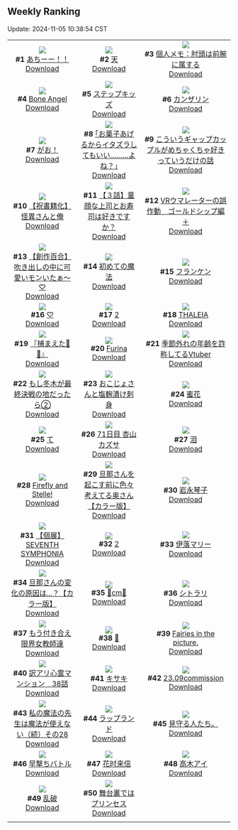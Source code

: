## Weekly Ranking
Update: 2024-11-05 10:38:54 CST

|      |      |      |
| :----: | :----: | :----: |
| ![](https://i.pixiv.re/c/240x480/img-master/img/2024/10/29/00/06/30/123771166_p0_master1200.jpg)<br>**#1** [あちーー！！](https://www.pixiv.net/artworks/123771166)<br>[Download](https://i.pixiv.re/img-original/img/2024/10/29/00/06/30/123771166_p0.jpg) | ![](https://i.pixiv.re/c/240x480/img-master/img/2024/10/30/01/17/45/123802206_p0_master1200.jpg)<br>**#2** [天](https://www.pixiv.net/artworks/123802206)<br>[Download](https://i.pixiv.re/img-original/img/2024/10/30/01/17/45/123802206_p0.jpg) | ![](https://i.pixiv.re/c/240x480/img-master/img/2024/10/29/10/46/01/123781045_p0_master1200.jpg)<br>**#3** [個人メモ：肘頭は前腕に属する](https://www.pixiv.net/artworks/123781045)<br>[Download](https://i.pixiv.re/img-original/img/2024/10/29/10/46/01/123781045_p0.jpg) |
| ![](https://i.pixiv.re/c/240x480/img-master/img/2024/10/30/00/20/54/123800575_p0_master1200.jpg)<br>**#4** [Bone Angel](https://www.pixiv.net/artworks/123800575)<br>[Download](https://i.pixiv.re/img-original/img/2024/10/30/00/20/54/123800575_p0.jpg) | ![](https://i.pixiv.re/c/240x480/img-master/img/2024/10/29/01/07/08/123773182_p0_master1200.jpg)<br>**#5** [ステップキッズ](https://www.pixiv.net/artworks/123773182)<br>[Download](https://i.pixiv.re/img-original/img/2024/10/29/01/07/08/123773182_p0.jpg) | ![](https://i.pixiv.re/c/240x480/img-master/img/2024/10/29/00/00/32/123770686_p0_master1200.jpg)<br>**#6** [カンザリン](https://www.pixiv.net/artworks/123770686)<br>[Download](https://i.pixiv.re/img-original/img/2024/10/29/00/00/32/123770686_p0.png) |
| ![](https://i.pixiv.re/c/240x480/img-master/img/2024/10/29/00/01/14/123770786_p0_master1200.jpg)<br>**#7** [がお！](https://www.pixiv.net/artworks/123770786)<br>[Download](https://i.pixiv.re/img-original/img/2024/10/29/00/01/14/123770786_p0.png) | ![](https://i.pixiv.re/c/240x480/img-master/img/2024/10/28/17/12/16/123757994_p0_master1200.jpg)<br>**#8** [｢お菓子あげるからイタズラしてもいい………よね？｣](https://www.pixiv.net/artworks/123757994)<br>[Download](https://i.pixiv.re/img-original/img/2024/10/28/17/12/16/123757994_p0.jpg) | ![](https://i.pixiv.re/c/240x480/img-master/img/2024/10/30/00/05/30/123799969_p0_master1200.jpg)<br>**#9** [こういうギャップカップルがめちゃくちゃ好きっていうだけの話](https://www.pixiv.net/artworks/123799969)<br>[Download](https://i.pixiv.re/img-original/img/2024/10/30/00/05/30/123799969_p0.jpg) |
| ![](https://i.pixiv.re/c/240x480/img-master/img/2024/10/29/19/30/37/123790522_p0_master1200.jpg)<br>**#10** [【祝書籍化】怪異さんと俺](https://www.pixiv.net/artworks/123790522)<br>[Download](https://i.pixiv.re/img-original/img/2024/10/29/19/30/37/123790522_p0.jpg) | ![](https://i.pixiv.re/c/240x480/img-master/img/2024/11/05/07/27/37/123741941_p0_master1200.jpg)<br>**#11** [【３話】童顔な上司とお寿司は好きですか？](https://www.pixiv.net/artworks/123741941)<br>[Download](https://i.pixiv.re/img-original/img/2024/11/05/07/27/37/123741941_p0.jpg) | ![](https://i.pixiv.re/c/240x480/img-master/img/2024/10/29/00/43/58/123772525_p0_master1200.jpg)<br>**#12** [VRウマレーターの誤作動　ゴールドシップ編＋](https://www.pixiv.net/artworks/123772525)<br>[Download](https://i.pixiv.re/img-original/img/2024/10/29/00/43/58/123772525_p0.jpg) |
| ![](https://i.pixiv.re/c/240x480/img-master/img/2024/10/29/19/00/55/123789754_p0_master1200.jpg)<br>**#13** [【創作百合】吹き出しの中に可愛いモンいたぁ～♡](https://www.pixiv.net/artworks/123789754)<br>[Download](https://i.pixiv.re/img-original/img/2024/10/29/19/00/55/123789754_p0.jpg) | ![](https://i.pixiv.re/c/240x480/img-master/img/2024/10/29/20/09/37/123791657_p0_master1200.jpg)<br>**#14** [初めての魔法](https://www.pixiv.net/artworks/123791657)<br>[Download](https://i.pixiv.re/img-original/img/2024/10/29/20/09/37/123791657_p0.jpg) | ![](https://i.pixiv.re/c/240x480/img-master/img/2024/10/29/12/00/09/123782121_p0_master1200.jpg)<br>**#15** [フランケン](https://www.pixiv.net/artworks/123782121)<br>[Download](https://i.pixiv.re/img-original/img/2024/10/29/12/00/09/123782121_p0.jpg) |
| ![](https://i.pixiv.re/c/240x480/img-master/img/2024/10/29/00/06/30/123771167_p0_master1200.jpg)<br>**#16** [♡](https://www.pixiv.net/artworks/123771167)<br>[Download](https://i.pixiv.re/img-original/img/2024/10/29/00/06/30/123771167_p0.png) | ![](https://i.pixiv.re/c/240x480/img-master/img/2024/10/30/19/35/52/123819892_p0_master1200.jpg)<br>**#17** [2](https://www.pixiv.net/artworks/123819892)<br>[Download](https://i.pixiv.re/img-original/img/2024/10/30/19/35/52/123819892_p0.jpg) | ![](https://i.pixiv.re/c/240x480/img-master/img/2024/10/29/00/06/18/123771136_p0_master1200.jpg)<br>**#18** [THALEIA](https://www.pixiv.net/artworks/123771136)<br>[Download](https://i.pixiv.re/img-original/img/2024/10/29/00/06/18/123771136_p0.png) |
| ![](https://i.pixiv.re/c/240x480/img-master/img/2024/10/28/00/02/39/123741492_p0_master1200.jpg)<br>**#19** [『捕まえた💚💙』](https://www.pixiv.net/artworks/123741492)<br>[Download](https://i.pixiv.re/img-original/img/2024/10/28/00/02/39/123741492_p0.png) | ![](https://i.pixiv.re/c/240x480/img-master/img/2024/10/28/00/25/17/123742521_p0_master1200.jpg)<br>**#20** [Furina](https://www.pixiv.net/artworks/123742521)<br>[Download](https://i.pixiv.re/img-original/img/2024/10/28/00/25/17/123742521_p0.png) | ![](https://i.pixiv.re/c/240x480/img-master/img/2024/10/29/20/12/30/123791739_p0_master1200.jpg)<br>**#21** [季節外れの年齢を詐称してるVtuber](https://www.pixiv.net/artworks/123791739)<br>[Download](https://i.pixiv.re/img-original/img/2024/10/29/20/12/30/123791739_p0.png) |
| ![](https://i.pixiv.re/c/240x480/img-master/img/2024/10/29/00/36/47/123772329_p0_master1200.jpg)<br>**#22** [もし冬木が最終決戦の地だったら②](https://www.pixiv.net/artworks/123772329)<br>[Download](https://i.pixiv.re/img-original/img/2024/10/29/00/36/47/123772329_p0.jpg) | ![](https://i.pixiv.re/c/240x480/img-master/img/2024/10/29/00/14/51/123771535_p0_master1200.jpg)<br>**#23** [おこじょさんと塩麹漬け刺身](https://www.pixiv.net/artworks/123771535)<br>[Download](https://i.pixiv.re/img-original/img/2024/10/29/00/14/51/123771535_p0.jpg) | ![](https://i.pixiv.re/c/240x480/img-master/img/2024/10/30/00/01/04/123799640_p0_master1200.jpg)<br>**#24** [蜜花](https://www.pixiv.net/artworks/123799640)<br>[Download](https://i.pixiv.re/img-original/img/2024/10/30/00/01/04/123799640_p0.jpg) |
| ![](https://i.pixiv.re/c/240x480/img-master/img/2024/10/29/04/30/01/123776465_p0_master1200.jpg)<br>**#25** [て](https://www.pixiv.net/artworks/123776465)<br>[Download](https://i.pixiv.re/img-original/img/2024/10/29/04/30/01/123776465_p0.png) | ![](https://i.pixiv.re/c/240x480/img-master/img/2024/10/28/23/34/39/123769739_p0_master1200.jpg)<br>**#26** [71日目 杏山カズサ](https://www.pixiv.net/artworks/123769739)<br>[Download](https://i.pixiv.re/img-original/img/2024/10/28/23/34/39/123769739_p0.png) | ![](https://i.pixiv.re/c/240x480/img-master/img/2024/10/28/00/00/01/123741132_p0_master1200.jpg)<br>**#27** [泪](https://www.pixiv.net/artworks/123741132)<br>[Download](https://i.pixiv.re/img-original/img/2024/10/28/00/00/01/123741132_p0.png) |
| ![](https://i.pixiv.re/c/240x480/img-master/img/2024/10/28/00/11/28/123742022_p0_master1200.jpg)<br>**#28** [Firefly and Stelle!](https://www.pixiv.net/artworks/123742022)<br>[Download](https://i.pixiv.re/img-original/img/2024/10/28/00/11/28/123742022_p0.png) | ![](https://i.pixiv.re/c/240x480/img-master/img/2024/10/29/00/01/25/123770817_p0_master1200.jpg)<br>**#29** [旦那さんを起こす前に色々考えてる奥さん【カラー版】](https://www.pixiv.net/artworks/123770817)<br>[Download](https://i.pixiv.re/img-original/img/2024/10/29/00/01/25/123770817_p0.jpg) | ![](https://i.pixiv.re/c/240x480/img-master/img/2024/10/28/22/18/07/123766985_p0_master1200.jpg)<br>**#30** [岩永琴子](https://www.pixiv.net/artworks/123766985)<br>[Download](https://i.pixiv.re/img-original/img/2024/10/28/22/18/07/123766985_p0.jpg) |
| ![](https://i.pixiv.re/c/240x480/img-master/img/2024/10/28/00/29/45/123742690_p0_master1200.jpg)<br>**#31** [【個展】SEVENTH SYMPHONIA](https://www.pixiv.net/artworks/123742690)<br>[Download](https://i.pixiv.re/img-original/img/2024/10/28/00/29/45/123742690_p0.png) | ![](https://i.pixiv.re/c/240x480/img-master/img/2024/10/29/18/50/37/123789430_p0_master1200.jpg)<br>**#32** [2](https://www.pixiv.net/artworks/123789430)<br>[Download](https://i.pixiv.re/img-original/img/2024/10/29/18/50/37/123789430_p0.png) | ![](https://i.pixiv.re/c/240x480/img-master/img/2024/10/29/01/24/23/123773630_p0_master1200.jpg)<br>**#33** [伊落マリー](https://www.pixiv.net/artworks/123773630)<br>[Download](https://i.pixiv.re/img-original/img/2024/10/29/01/24/23/123773630_p0.jpg) |
| ![](https://i.pixiv.re/c/240x480/img-master/img/2024/10/28/00/01/10/123741326_p0_master1200.jpg)<br>**#34** [旦那さんの変化の原因は...？【カラー版】](https://www.pixiv.net/artworks/123741326)<br>[Download](https://i.pixiv.re/img-original/img/2024/10/28/00/01/10/123741326_p0.jpg) | ![](https://i.pixiv.re/c/240x480/img-master/img/2024/10/29/20/53/53/123792900_p0_master1200.jpg)<br>**#35** [💝cm💝](https://www.pixiv.net/artworks/123792900)<br>[Download](https://i.pixiv.re/img-original/img/2024/10/29/20/53/53/123792900_p0.png) | ![](https://i.pixiv.re/c/240x480/img-master/img/2024/10/29/00/24/19/123771874_p0_master1200.jpg)<br>**#36** [シトラリ](https://www.pixiv.net/artworks/123771874)<br>[Download](https://i.pixiv.re/img-original/img/2024/10/29/00/24/19/123771874_p0.jpg) |
| ![](https://i.pixiv.re/c/240x480/img-master/img/2024/10/29/19/11/10/123790015_p0_master1200.jpg)<br>**#37** [もう付き合え限界女教師達](https://www.pixiv.net/artworks/123790015)<br>[Download](https://i.pixiv.re/img-original/img/2024/10/29/19/11/10/123790015_p0.jpg) | ![](https://i.pixiv.re/c/240x480/img-master/img/2024/10/29/21/57/17/123795053_p0_master1200.jpg)<br>**#38** [🌺](https://www.pixiv.net/artworks/123795053)<br>[Download](https://i.pixiv.re/img-original/img/2024/10/29/21/57/17/123795053_p0.jpg) | ![](https://i.pixiv.re/c/240x480/img-master/img/2024/10/29/13/50/13/123783885_p0_master1200.jpg)<br>**#39** [Fairies in the picture.](https://www.pixiv.net/artworks/123783885)<br>[Download](https://i.pixiv.re/img-original/img/2024/10/29/13/50/13/123783885_p0.jpg) |
| ![](https://i.pixiv.re/c/240x480/img-master/img/2024/10/29/16/12/03/123786056_p0_master1200.jpg)<br>**#40** [訳アリ心霊マンション　38話](https://www.pixiv.net/artworks/123786056)<br>[Download](https://i.pixiv.re/img-original/img/2024/10/29/16/12/03/123786056_p0.jpg) | ![](https://i.pixiv.re/c/240x480/img-master/img/2024/10/29/00/00/42/123770709_p0_master1200.jpg)<br>**#41** [キサキ](https://www.pixiv.net/artworks/123770709)<br>[Download](https://i.pixiv.re/img-original/img/2024/10/29/00/00/42/123770709_p0.jpg) | ![](https://i.pixiv.re/c/240x480/img-master/img/2024/10/29/13/08/57/123783298_p0_master1200.jpg)<br>**#42** [23.09commission](https://www.pixiv.net/artworks/123783298)<br>[Download](https://i.pixiv.re/img-original/img/2024/10/29/13/08/57/123783298_p0.jpg) |
| ![](https://i.pixiv.re/c/240x480/img-master/img/2024/10/30/00/02/17/123799761_p0_master1200.jpg)<br>**#43** [私の魔法の先生は魔法が使えない（続）その28](https://www.pixiv.net/artworks/123799761)<br>[Download](https://i.pixiv.re/img-original/img/2024/10/30/00/02/17/123799761_p0.jpg) | ![](https://i.pixiv.re/c/240x480/img-master/img/2024/10/29/14/36/55/123784584_p0_master1200.jpg)<br>**#44** [ラップランド](https://www.pixiv.net/artworks/123784584)<br>[Download](https://i.pixiv.re/img-original/img/2024/10/29/14/36/55/123784584_p0.jpg) | ![](https://i.pixiv.re/c/240x480/img-master/img/2024/10/30/21/07/06/123822933_p0_master1200.jpg)<br>**#45** [見守る人たち。](https://www.pixiv.net/artworks/123822933)<br>[Download](https://i.pixiv.re/img-original/img/2024/10/30/21/07/06/123822933_p0.jpg) |
| ![](https://i.pixiv.re/c/240x480/img-master/img/2024/10/30/22/54/03/123826928_master1200.jpg)<br>**#46** [早撃ちバトル](https://www.pixiv.net/artworks/123826928)<br>[Download](https://www.pixiv.net/artworks/123826928) | ![](https://i.pixiv.re/c/240x480/img-master/img/2024/10/29/18/24/44/123788828_p0_master1200.jpg)<br>**#47** [花时来信](https://www.pixiv.net/artworks/123788828)<br>[Download](https://i.pixiv.re/img-original/img/2024/10/29/18/24/44/123788828_p0.jpg) | ![](https://i.pixiv.re/c/240x480/img-master/img/2024/10/29/12/38/38/123782818_p0_master1200.jpg)<br>**#48** [高木アイ](https://www.pixiv.net/artworks/123782818)<br>[Download](https://i.pixiv.re/img-original/img/2024/10/29/12/38/38/123782818_p0.jpg) |
| ![](https://i.pixiv.re/c/240x480/img-master/img/2024/10/28/20/57/30/123764075_p0_master1200.jpg)<br>**#49** [乱破](https://www.pixiv.net/artworks/123764075)<br>[Download](https://i.pixiv.re/img-original/img/2024/10/28/20/57/30/123764075_p0.jpg) | ![](https://i.pixiv.re/c/240x480/img-master/img/2024/10/29/00/00/23/123770652_p0_master1200.jpg)<br>**#50** [舞台裏ではプリンセス](https://www.pixiv.net/artworks/123770652)<br>[Download](https://i.pixiv.re/img-original/img/2024/10/29/00/00/23/123770652_p0.png) |
|      |
